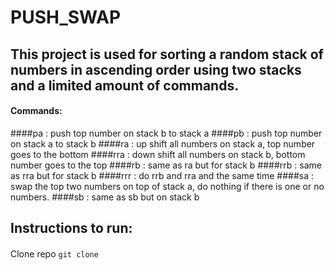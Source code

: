 # PUSH_SWAP

## This project is used for sorting a random stack of numbers in ascending order using two stacks and a limited amount of commands.

#### Commands:  
####pa : push top number on stack b to stack a
####pb : push top number on stack a to stack b
####ra : up shift all numbers on stack a, top number goes to the bottom
####rra : down shift all numbers on stack b, bottom number goes to the top
####rb : same as ra but for stack b
####rrb : same as rra but for stack b
####rrr : do rrb and rra and the same time
####sa : swap the top two numbers on top of stack a, do nothing if there is one or no numbers.
####sb : same as sb but on stack b
####
## Instructions to run:
#### 
Clone repo `git clone`

